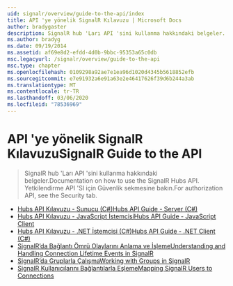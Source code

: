 ```yaml
---
uid: signalr/overview/guide-to-the-api/index
title: API 'ye yönelik SignalR Kılavuzu | Microsoft Docs
author: bradygaster
description: SignalR hub 'Ları API 'sini kullanma hakkındaki belgeler. Yetkilendirme API 'SI için Güvenlik sekmesine bakın.
ms.author: bradyg
ms.date: 09/19/2014
ms.assetid: af69e8d2-efdd-4d0b-9bbc-95353a65c0db
msc.legacyurl: /signalr/overview/guide-to-the-api
msc.type: chapter
ms.openlocfilehash: 0109298a92ae7e1ea96d1020d4345b5618852efb
ms.sourcegitcommit: e7e91932a6e91a63e2e46417626f39d6b244a3ab
ms.translationtype: MT
ms.contentlocale: tr-TR
ms.lasthandoff: 03/06/2020
ms.locfileid: "78536969"
---
```

# <a name="signalr-guide-to-the-api"></a><span data-ttu-id="f7058-104">API 'ye yönelik SignalR Kılavuzu</span><span class="sxs-lookup"><span data-stu-id="f7058-104">SignalR Guide to the API</span></span>

> <span data-ttu-id="f7058-105">SignalR hub 'Ları API 'sini kullanma hakkındaki belgeler.</span><span class="sxs-lookup"><span data-stu-id="f7058-105">Documentation on how to use the SignalR Hubs API.</span></span> <span data-ttu-id="f7058-106">Yetkilendirme API 'SI için Güvenlik sekmesine bakın.</span><span class="sxs-lookup"><span data-stu-id="f7058-106">For authorization API, see the Security tab.</span></span>

- [<span data-ttu-id="f7058-107">Hubs API Kılavuzu - Sunucu (C#)</span><span class="sxs-lookup"><span data-stu-id="f7058-107">Hubs API Guide - Server (C#)</span></span>](hubs-api-guide-server.md)
- [<span data-ttu-id="f7058-108">Hubs API Kılavuzu - JavaScript İstemcisi</span><span class="sxs-lookup"><span data-stu-id="f7058-108">Hubs API Guide - JavaScript Client</span></span>](hubs-api-guide-javascript-client.md)
- [<span data-ttu-id="f7058-109">Hubs API Kılavuzu - .NET İstemcisi (C#)</span><span class="sxs-lookup"><span data-stu-id="f7058-109">Hubs API Guide - .NET Client (C#)</span></span>](hubs-api-guide-net-client.md)
- [<span data-ttu-id="f7058-110">SignalR’da Bağlantı Ömrü Olaylarını Anlama ve İşleme</span><span class="sxs-lookup"><span data-stu-id="f7058-110">Understanding and Handling Connection Lifetime Events in SignalR</span></span>](handling-connection-lifetime-events.md)
- [<span data-ttu-id="f7058-111">SignalR’da Gruplarla Çalışma</span><span class="sxs-lookup"><span data-stu-id="f7058-111">Working with Groups in SignalR</span></span>](working-with-groups.md)
- [<span data-ttu-id="f7058-112">SignalR Kullanıcılarını Bağlantılarla Eşleme</span><span class="sxs-lookup"><span data-stu-id="f7058-112">Mapping SignalR Users to Connections</span></span>](mapping-users-to-connections.md)
